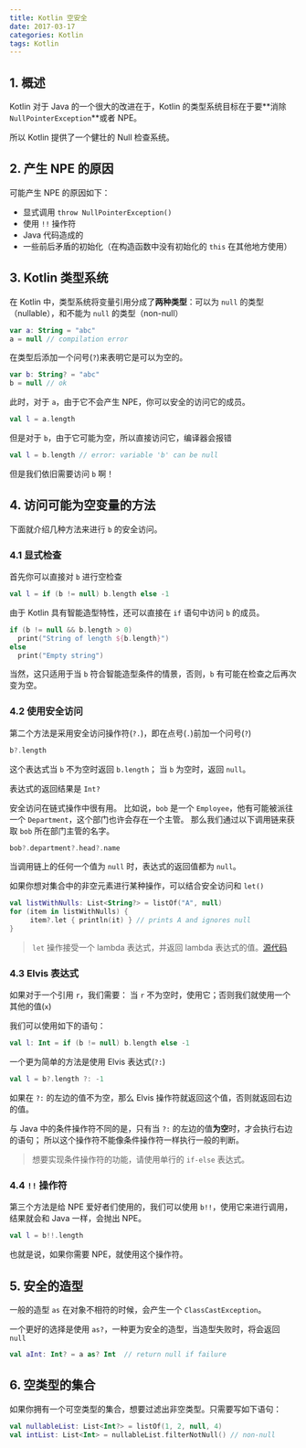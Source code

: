```yaml
---
title: Kotlin 空安全
date: 2017-03-17
categories: Kotlin
tags: Kotlin
---
```


## 1. 概述

Kotlin 对于 Java 的一个很大的改进在于，Kotlin 的类型系统目标在于要**消除 `NullPointerException`**或者 NPE。

所以 Kotlin 提供了一个健壮的 Null 检查系统。


<!-- more -->

## 2. 产生 NPE 的原因

可能产生 NPE 的原因如下：

- 显式调用 `throw NullPointerException()`
- 使用 `!!` 操作符
- Java 代码造成的
- 一些前后矛盾的初始化（在构造函数中没有初始化的 `this` 在其他地方使用）

## 3. Kotlin 类型系统

在 Kotlin 中，类型系统将变量引用分成了**两种类型**：可以为 `null` 的类型（nullable），和不能为 `null` 的类型（non-null）

```kotlin
var a: String = "abc"
a = null // compilation error
```

在类型后添加一个问号(`?`)来表明它是可以为空的。

```kotlin
var b: String? = "abc"
b = null // ok
```

此时，对于 `a`，由于它不会产生 NPE，你可以安全的访问它的成员。

```kotlin
val l = a.length
```

但是对于 `b`，由于它可能为空，所以直接访问它，编译器会报错

```kotlin
val l = b.length // error: variable 'b' can be null
```

但是我们依旧需要访问 `b` 啊！



<!-- more -->

## 4. 访问可能为空变量的方法

下面就介绍几种方法来进行 `b` 的安全访问。

### 4.1 显式检查

首先你可以直接对 `b` 进行空检查

```kotlin
val l = if (b != null) b.length else -1
```

由于 Kotlin 具有智能造型特性，还可以直接在 `if` 语句中访问 `b` 的成员。

```kotlin
if (b != null && b.length > 0)
  print("String of length ${b.length}")
else
  print("Empty string")
```

当然，这只适用于当 `b` 符合智能造型条件的情景，否则，`b` 有可能在检查之后再次变为空。

### 4.2 使用安全访问

第二个方法是采用安全访问操作符(`?.`)，即在点号(`.`)前加一个问号(`?`)

```kotlin
b?.length
```

这个表达式当 `b` 不为空时返回 `b.length`；
当 `b` 为空时，返回 `null`。

表达式的返回结果是 `Int?`

安全访问在链式操作中很有用。
比如说，`bob` 是一个 `Employee`，他有可能被派往一个 `Department`，这个部门也许会存在一个主管。
那么我们通过以下调用链来获取 `bob` 所在部门主管的名字。

```kotlin
bob?.department?.head?.name
```

当调用链上的任何一个值为 `null` 时，表达式的返回值都为 `null`。

如果你想对集合中的非空元素进行某种操作，可以结合安全访问和 `let()`

```kotlin
val listWithNulls: List<String?> = listOf("A", null)
for (item in listWithNulls) {
     item?.let { println(it) } // prints A and ignores null
}
```

> `let` 操作接受一个 lambda 表达式，并返回 lambda 表达式的值。[源代码](https://github.com/JetBrains/kotlin/blob/1.0.3/libraries/stdlib/src/kotlin/util/Standard.kt#L55)



<!-- more -->

### 4.3 Elvis 表达式

如果对于一个引用 `r`，我们需要：
当 `r` 不为空时，使用它；否则我们就使用一个其他的值(`x`)

我们可以使用如下的语句：

```kotlin
val l: Int = if (b != null) b.length else -1
```

一个更为简单的方法是使用 Elvis 表达式(`?:`)

```kotlin
val l = b?.length ?: -1
```

如果在 `?:` 的左边的值不为空，那么 Elvis 操作符就返回这个值，否则就返回右边的值。

与 Java 中的条件操作符不同的是，只有当 `?:` 的左边的值**为空**时，才会执行右边的语句；
所以这个操作符不能像条件操作符一样执行一般的判断。

> 想要实现条件操作符的功能，请使用单行的 `if-else` 表达式。

### 4.4 `!!` 操作符

第三个方法是给 NPE 爱好者们使用的，我们可以使用 `b!!`，使用它来进行调用，结果就会和 Java 一样，会抛出 NPE。

```kotlin
val l = b!!.length
```

也就是说，如果你需要 NPE，就使用这个操作符。


<!-- more -->

## 5. 安全的造型

一般的造型 `as` 在对象不相符的时候，会产生一个 `ClassCastException`。

一个更好的选择是使用 `as?`，一种更为安全的造型，当造型失败时，将会返回 `null`

```kotlin
val aInt: Int? = a as? Int  // return null if failure
```

## 6. 空类型的集合

如果你拥有一个可空类型的集合，想要过滤出非空类型。只需要写如下语句：

```kotlin
val nullableList: List<Int?> = listOf(1, 2, null, 4)
val intList: List<Int> = nullableList.filterNotNull() // non-null
```
